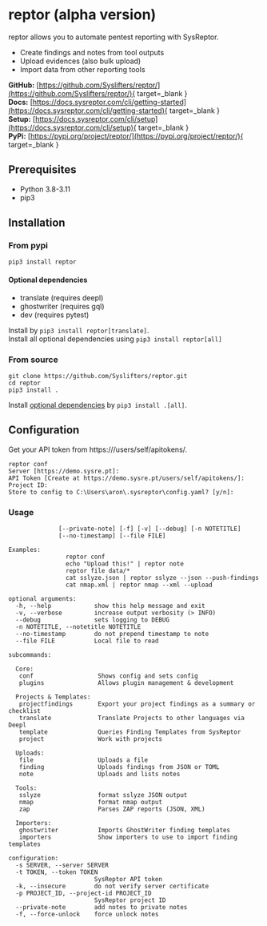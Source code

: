 # reptor (alpha version)
reptor allows you to automate pentest reporting with SysReptor.

 * Create findings and notes from tool outputs
 * Upload evidences (also bulk upload)
 * Import data from other reporting tools

**GitHub:** [https://github.com/Syslifters/reptor/](https://github.com/Syslifters/reptor/){ target=_blank }  
**Docs:** [https://docs.sysreptor.com/cli/getting-started](https://docs.sysreptor.com/cli/getting-started){ target=_blank }   
**Setup:** [https://docs.sysreptor.com/cli/setup](https://docs.sysreptor.com/cli/setup){ target=_blank }   
**PyPi:** [https://pypi.org/project/reptor/](https://pypi.org/project/reptor/){ target=_blank }   

## Prerequisites

* Python 3.8-3.11
* pip3

## Installation
### From pypi
`pip3 install reptor`

#### Optional dependencies
* translate (requires deepl)
* ghostwriter (requires gql)
* dev (requires pytest)

Install by `pip3 install reptor[translate]`.  
Install all optional dependencies using `pip3 install reptor[all]`

### From source
```
git clone https://github.com/Syslifters/reptor.git
cd reptor
pip3 install .
```

Install [optional dependencies](#optional-dependencies) by `pip3 install .[all]`.

## Configuration
Get your API token from https://<your-installation>/users/self/apitokens/.

```
reptor conf
Server [https://demo.sysre.pt]: 
API Token [Create at https://demo.sysre.pt/users/self/apitokens/]:
Project ID:
Store to config to C:\Users\aron\.sysreptor\config.yaml? [y/n]:
```

### Usage

```usage: reptor [-h] [-s SERVER] [-t TOKEN] [-k] [-p PROJECT_ID]
              [--private-note] [-f] [-v] [--debug] [-n NOTETITLE]
              [--no-timestamp] [--file FILE]

Examples:
                reptor conf
                echo "Upload this!" | reptor note
                reptor file data/*
                cat sslyze.json | reptor sslyze --json --push-findings
                cat nmap.xml | reptor nmap --xml --upload

optional arguments:
  -h, --help            show this help message and exit
  -v, --verbose         increase output verbosity (> INFO)
  --debug               sets logging to DEBUG
  -n NOTETITLE, --notetitle NOTETITLE
  --no-timestamp        do not prepend timestamp to note
  --file FILE           Local file to read

subcommands:
  
  Core:
   conf                  Shows config and sets config
   plugins               Allows plugin management & development
  
  Projects & Templates:
   projectfindings       Export your project findings as a summary or checklist
   translate             Translate Projects to other languages via Deepl
   template              Queries Finding Templates from SysReptor
   project               Work with projects
  
  Uploads:
   file                  Uploads a file
   finding               Uploads findings from JSON or TOML
   note                  Uploads and lists notes
  
  Tools:
   sslyze                format sslyze JSON output
   nmap                  format nmap output
   zap                   Parses ZAP reports (JSON, XML)
  
  Importers:
   ghostwriter           Imports GhostWriter finding templates
   importers             Show importers to use to import finding templates

configuration:
  -s SERVER, --server SERVER
  -t TOKEN, --token TOKEN
                        SysReptor API token
  -k, --insecure        do not verify server certificate
  -p PROJECT_ID, --project-id PROJECT_ID
                        SysReptor project ID
  --private-note        add notes to private notes
  -f, --force-unlock    force unlock notes

```
